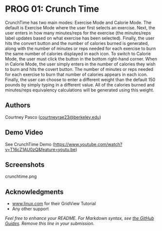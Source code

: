 # PROG 01: Crunch Time

CrunchTime has two main modes: Exercise Mode and Calorie Mode. The default is Exercise Mode where the user first selects an exercise. Next, the user enters in how many minutes/reps for the exercise (the minutes/reps label updates based on what exercise has been selected). Finally, the user hits the convert button and the number of calories burned is generated, along with the number of minutes or reps needed for each exercise to burn the same number of calories displayed in each icon. To switch to Calorie Mode, the user must click the button in the bottom right-hand corner. When in Calorie Mode, the user simply enters in the number of calories they wish to burn and hits the covert button. The number of minutes or reps needed for each exercise to burn that number of calories appears in each icon. Finally, the user can choose to enter a different weight than the default 150 pounds by simply typing in a different value. All of the calories burned and minutes/reps equivalency calculations will be generated using this weight. 



## Authors

Courtney Pasco ([courtneyrae23@berkeley.edu](mailto:courtneyrae23@berkeley.edu))

## Demo Video

See CrunchTime Demo (https://www.youtube.com/watch?v=T16cZ1AU0zQ&feature=youtu.be)

## Screenshots

crunchtime.png

## Acknowledgments

* www.linux.com for their GridView Tutorial
* Any other support

*Feel free to enhance your README. For Markdown syntax, see [the GitHub Guides](https://guides.github.com/features/mastering-markdown/). Remove this line in your submission.*
